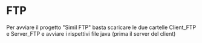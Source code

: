 # FTP
Per avviare il progetto "Simil FTP" basta scaricare le due cartelle Client_FTP e Server_FTP e avviare i rispettivi file java (prima il server del client)
